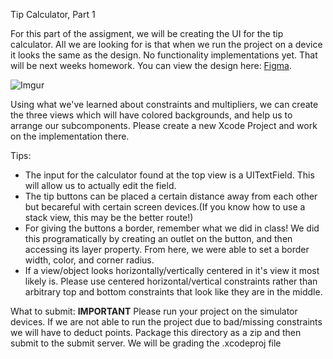 Tip Calculator, Part 1

For this part of the assigment, we will be creating the UI for the tip calculator. All we are looking for is that when we run the project on a device it looks the same as the design. No functionality implementations yet. That will be next weeks homework.
You can view the design here: [Figma](https://www.figma.com/file/NaGJgDsXLxumHkaEjVGS44i3/Tip-Calculator?node-id=0%3A1).

![Imgur](https://i.imgur.com/8Sn6a3e.png)

Using what we've learned about constraints and multipliers, we can create the three views which will have colored backgrounds, and help us to arrange our subcomponents. Please create a new Xcode Project and work on the implementation there.

Tips:
* The input for the calculator found at the top view is a UITextField. This will allow us to actually edit the field.
* The tip buttons can be placed a certain distance away from each other but becareful with certain screen devices.(If you know how to use a stack view, this may be the better route!)
* For giving the buttons a border, remember what we did in class! We did this programatically by creating an outlet on the button, and then accessing its layer property. From here, we were able to set a border width, color, and corner radius.
* If a view/object looks horizontally/vertically centered in it's view it most likely is. Please use centered horizontal/vertical constraints rather than arbitrary top and bottom constraints that look like they are in the middle.

What to submit:
**IMPORTANT** Please run your project on the simulator devices. If we are not able to run the project due to bad/missing constraints we will have to deduct points.
Package this directory as a zip and then submit to the submit server.
We will be grading the .xcodeproj file
